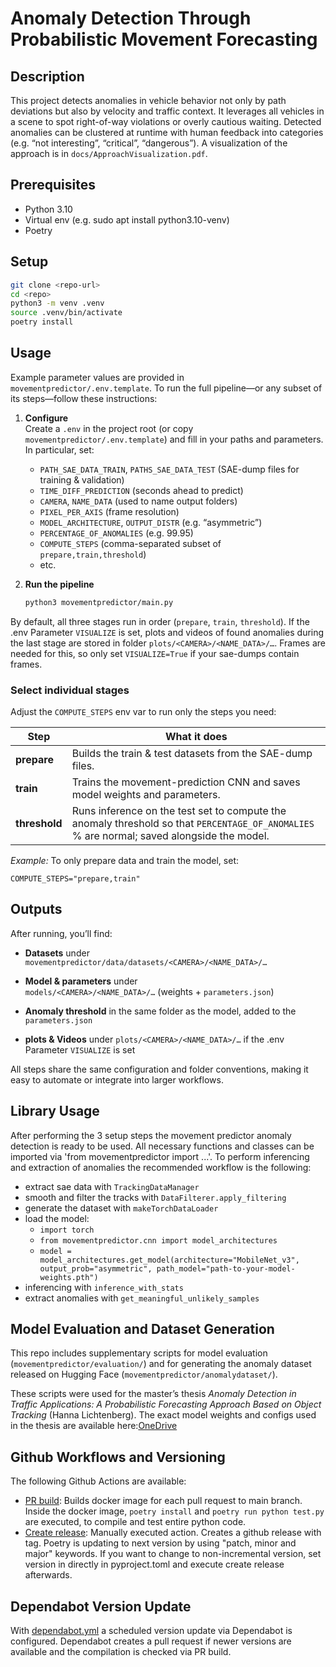 # Anomaly Detection Through Probabilistic Movement Forecasting

## Description

This project detects anomalies in vehicle behavior not only by path deviations but also by velocity and traffic context. It leverages all vehicles in a scene to spot right-of-way violations or overly cautious waiting. Detected anomalies can be clustered at runtime with human feedback into categories (e.g. “not interesting”, “critical”, “dangerous”). A visualization of the approach is in `docs/ApproachVisualization.pdf`.

## Prerequisites

- Python 3.10  
- Virtual env (e.g. sudo apt install python3.10-venv) 
- Poetry  

## Setup

```bash
git clone <repo-url>
cd <repo>
python3 -m venv .venv
source .venv/bin/activate
poetry install
```

## Usage

Example parameter values are provided in `movementpredictor/.env.template`. To run the full pipeline—or any subset of its steps—follow these instructions:

1. **Configure**  
   Create a `.env` in the project root (or copy `movementpredictor/.env.template`) and fill in your paths and parameters. In particular, set:
   - `PATH_SAE_DATA_TRAIN`, `PATHS_SAE_DATA_TEST` (SAE-dump files for training & validation)  
   - `TIME_DIFF_PREDICTION` (seconds ahead to predict)  
   - `CAMERA`, `NAME_DATA` (used to name output folders)  
   - `PIXEL_PER_AXIS` (frame resolution)  
   - `MODEL_ARCHITECTURE`, `OUTPUT_DISTR` (e.g. “asymmetric”)  
   - `PERCENTAGE_OF_ANOMALIES` (e.g. 99.95)  
   - `COMPUTE_STEPS` (comma-separated subset of `prepare,train,threshold`)  
   - etc.

2. **Run the pipeline**  
   ```bash
   python3 movementpredictor/main.py
   ```

By default, all three stages run in order (`prepare`, `train`, `threshold`).
If the .env Parameter `VISUALIZE` is set, plots and videos of found anomalies during the last stage are stored in folder `plots/<CAMERA>/<NAME_DATA>/…`. Frames are needed for this, so only set `VISUALIZE=True` if your sae-dumps contain frames. 

### Select individual stages

Adjust the `COMPUTE_STEPS` env var to run only the steps you need:

| Step         | What it does                                                                                                                |
|--------------|-----------------------------------------------------------------------------------------------------------------------------|
| **prepare**   | Builds the train & test datasets from the SAE-dump files.                                                                  |
| **train**     | Trains the movement-prediction CNN and saves model weights and parameters.                                                                |
| **threshold** | Runs inference on the test set to compute the anomaly threshold so that `PERCENTAGE_OF_ANOMALIES` % are normal; saved alongside the model.|


_Example:_ To only prepare data and train the model, set:

```dotenv
COMPUTE_STEPS="prepare,train"
```

## Outputs

After running, you’ll find:

- **Datasets** under  
  `movementpredictor/data/datasets/<CAMERA>/<NAME_DATA>/…`

- **Model & parameters** under  
  `models/<CAMERA>/<NAME_DATA>/…` (weights + `parameters.json`)

- **Anomaly threshold** in the same folder as the model, added to the `parameters.json`
  
- **plots & Videos** under `plots/<CAMERA>/<NAME_DATA>/…` if the .env Parameter `VISUALIZE` is set

All steps share the same configuration and folder conventions, making it easy to automate or integrate into larger workflows.

  
## Library Usage

After performing the 3 setup steps the movement predictor anomaly detection is ready to be used. All necessary functions and classes can be imported via 'from movementpredictor import ...'. To perform inferencing and extraction of anomalies the recommended workflow is the following: 
- extract sae data with `TrackingDataManager`
- smooth and filter the tracks with `DataFilterer.apply_filtering`
- generate the dataset with `makeTorchDataLoader` 
- load the model: 
  - `import torch`
  - `from movementpredictor.cnn import model_architectures`
  - `model = model_architectures.get_model(architecture="MobileNet_v3", output_prob="asymmetric", path_model="path-to-your-model-weights.pth")`
- inferencing with `inference_with_stats`
- extract anomalies with `get_meaningful_unlikely_samples`

## Model Evaluation and Dataset Generation

This repo includes supplementary scripts for model evaluation (`movementpredictor/evaluation/`)
and for generating the anomaly dataset released on Hugging Face (`movementpredictor/anomalydataset/`).

These scripts were used for the master’s thesis *Anomaly Detection in Traffic Applications:
A Probabilistic Forecasting Approach Based on Object Tracking* (Hanna Lichtenberg).
The exact model weights and configs used in the thesis are available here:[OneDrive](https://1drv.ms/f/c/29bd20621baa5af0/En9bfIFXlP5FqIJN5uQKIdkB31psQElUbdLvwUHE5YdH1A?e=XteuXG)

## Github Workflows and Versioning

The following Github Actions are available:

* [PR build](.github/workflows/pr-build.yml): Builds docker image for each pull request to main branch. Inside the docker image, `poetry install` and `poetry run python test.py` are executed, to compile and test entire python code.
* [Create release](.github/workflows/create-release.yml): Manually executed action. Creates a github release with tag. Poetry is updating to next version by using "patch, minor and major" keywords. If you want to change to non-incremental version, set version in directly in pyproject.toml and execute create release afterwards.

## Dependabot Version Update

With [dependabot.yml](.github/dependabot.yml) a scheduled version update via Dependabot is configured. Dependabot creates a pull request if newer versions are available and the compilation is checked via PR build.
